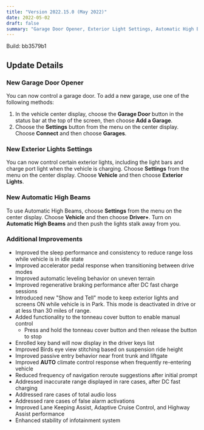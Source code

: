 ```yaml
---
title: "Version 2022.15.0 (May 2022)"
date: 2022-05-02
draft: false
summary: "Garage Door Opener, Exterior Light Settings, Automatic High Beams, and Additional Improvements"
---
```

Build: bb3579b1

## Update Details

### New Garage Door Opener
You can now control a garage door. To add a new garage, use one of the following methods:
1. In the vehicle center display, choose the **Garage Door** button in the status bar at the top of the screen, then
choose **Add a Garage**.
2. Choose the **Settings** button from the menu on the center display. Choose **Connect** and then choose **Garages**.

### New Exterior Lights Settings
You can now control certain exterior lights, including the light bars and charge port light when the vehicle is charging.
Choose **Settings** from the menu on the center display. Choose **Vehicle** and then choose **Exterior Lights**.

### New Automatic High Beams
To use Automatic High Beams, choose **Settings** from the menu on the center display. Choose **Vehicle** and then
choose **Driver+**. Turn on **Automatic High Beams** and then push the lights stalk away from you.

### Additional Improvements
* Improved the sleep performance and consistency to reduce range loss while vehicle is in idle state
* Improved accelerator pedal response when transitioning between drive modes
* Improved automatic leveling behavior on uneven terrain
* Improved regenerative braking performance after DC fast charge sessions
* Introduced new "Show and Tell" mode to keep exterior lights and screens ON while vehicle is in Park. This mode is
deactivated in drive or at less than 30 miles of range.
* Added functionality to the tonneau cover button to enable manual control
  * Press and hold the tonneau cover button and then release the button to stop
* Enrolled key band will now display in the driver keys list
* Improved Birds eye view stitching based on suspension ride height
* Improved passive entry behavior near front trunk and liftgate
* Improved **AUTO** climate control response when frequently re-entering vehicle
* Reduced frequency of navigation reroute suggestions after initial prompt
* Addressed inaccurate range displayed in rare cases, after DC fast charging
* Addressed rare cases of total audio loss
* Addressed rare cases of false alarm activations
* Improved Lane Keeping Assist, Adaptive Cruise Control, and Highway Assist performance
* Enhanced stability of infotainment system
